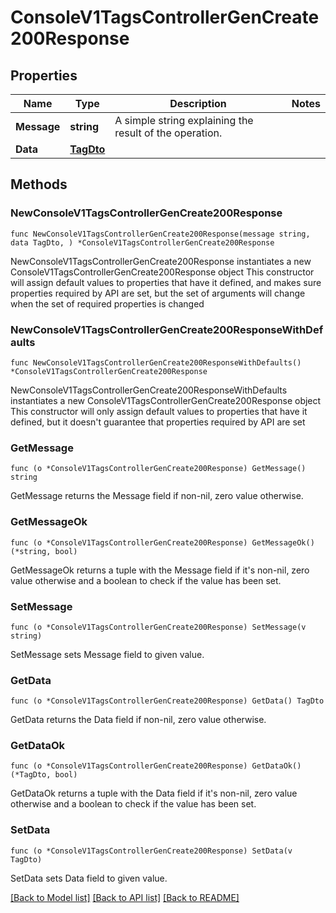 # ConsoleV1TagsControllerGenCreate200Response

## Properties

Name | Type | Description | Notes
------------ | ------------- | ------------- | -------------
**Message** | **string** | A simple string explaining the result of the operation. | 
**Data** | [**TagDto**](TagDto.md) |  | 

## Methods

### NewConsoleV1TagsControllerGenCreate200Response

`func NewConsoleV1TagsControllerGenCreate200Response(message string, data TagDto, ) *ConsoleV1TagsControllerGenCreate200Response`

NewConsoleV1TagsControllerGenCreate200Response instantiates a new ConsoleV1TagsControllerGenCreate200Response object
This constructor will assign default values to properties that have it defined,
and makes sure properties required by API are set, but the set of arguments
will change when the set of required properties is changed

### NewConsoleV1TagsControllerGenCreate200ResponseWithDefaults

`func NewConsoleV1TagsControllerGenCreate200ResponseWithDefaults() *ConsoleV1TagsControllerGenCreate200Response`

NewConsoleV1TagsControllerGenCreate200ResponseWithDefaults instantiates a new ConsoleV1TagsControllerGenCreate200Response object
This constructor will only assign default values to properties that have it defined,
but it doesn't guarantee that properties required by API are set

### GetMessage

`func (o *ConsoleV1TagsControllerGenCreate200Response) GetMessage() string`

GetMessage returns the Message field if non-nil, zero value otherwise.

### GetMessageOk

`func (o *ConsoleV1TagsControllerGenCreate200Response) GetMessageOk() (*string, bool)`

GetMessageOk returns a tuple with the Message field if it's non-nil, zero value otherwise
and a boolean to check if the value has been set.

### SetMessage

`func (o *ConsoleV1TagsControllerGenCreate200Response) SetMessage(v string)`

SetMessage sets Message field to given value.


### GetData

`func (o *ConsoleV1TagsControllerGenCreate200Response) GetData() TagDto`

GetData returns the Data field if non-nil, zero value otherwise.

### GetDataOk

`func (o *ConsoleV1TagsControllerGenCreate200Response) GetDataOk() (*TagDto, bool)`

GetDataOk returns a tuple with the Data field if it's non-nil, zero value otherwise
and a boolean to check if the value has been set.

### SetData

`func (o *ConsoleV1TagsControllerGenCreate200Response) SetData(v TagDto)`

SetData sets Data field to given value.



[[Back to Model list]](../README.md#documentation-for-models) [[Back to API list]](../README.md#documentation-for-api-endpoints) [[Back to README]](../README.md)


